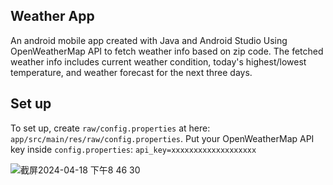 ## Weather App 
 An android mobile app created with Java and Android Studio Using OpenWeatherMap API to fetch weather info based on zip code. The fetched weather info includes current weather condition, today's highest/lowest temperature, and weather forecast for the next three days.

## Set up 
To set up, create ```raw/config.properties``` at here: 
```app/src/main/res/raw/config.properties```. Put your OpenWeatherMap API key inside ```config.properties```: ```api_key=xxxxxxxxxxxxxxxxxxx```

![截屏2024-04-18 下午8 46 30](https://github.com/Luna-Jia/weatherApp2/assets/73403516/a23a7b2c-3cf0-4407-9d2b-a80801979bfa)
